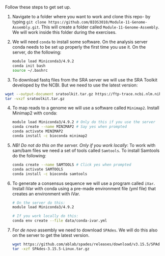 Follow these steps to get set up. 

1. Navigate to a folder where you want to work and clone this repo- by typing `git clone https://github.com/BIOS3010/Module-11-Genome-Assembly.git`. This will create a folder called `Module-11-Genome-Assembly`. We will work inside this folder during the exercises.  

2. We will need `conda` to install some software. On the analysis server conda needs to be set up properly the first time you use it. On the server, do the following:
   ```bash
   module load Miniconda3/4.9.2
   conda init bash
   source ~/.bashrc
   ```

3. To download fastq files from the SRA server we will use the SRA Toolkit developed by the NCBI. But we need to use the latest version:
```bash
wget --output-document sratoolkit.tar.gz https://ftp-trace.ncbi.nlm.nih.gov/sra/sdk/current/sratoolkit.current-ubuntu64.tar.gz
tar -vxzf sratoolkit.tar.gz
```

4. To map reads to a genome we will use a software called `Minimap2`. Install Minimap2 with conda:  
   ```bash
   module load Miniconda3/4.9.2 # Only do this if you use the server
   conda create --name MINIMAP2 # Say yes when prompted
   conda activate MINIMAP2
   conda install -c bioconda minimap2
   ```

5. _NB! Do not do this on the server. Only if you work locally_: To work with sam/bam files we need a set of tools called `Samtools`. To install Samtools do the following:

   ```bash
   conda create --name SAMTOOLS # Click yes when prompted
   conda activate SAMTOOLS
   conda install -c bioconda samtools
   ```

6. To generate a consensus sequence we will use a program called `iVar`. Install iVar with conda using a pre-made environment file (yml file) that creates an environment with iVar. 

   ```bash
   # On the server do this:
   module load Miniconda3/4.9.2 

   # If you work locally do this:
   conda env create --file data/conda-ivar.yml  
   ```

7. For _de novo_ assembly we need to download `SPAdes`. We will do this also on the server to get the latest version.

   ```bash
   wget https://github.com/ablab/spades/releases/download/v3.15.5/SPAdes-3.15.5-Linux.tar.gz
   tar -xzf SPAdes-3.15.5-Linux.tar.gz
   ```
  
